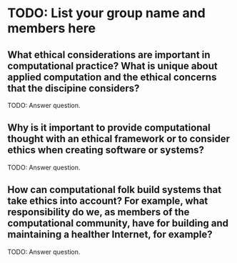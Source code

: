 # TODO: List your group name and members here

## What ethical considerations are important in computational practice? What is unique about applied computation and the ethical concerns that the discipine considers? 

TODO: Answer question.

## Why is it important to provide computational thought with an ethical framework or to consider ethics when creating software or systems?

TODO: Answer question.

## How can computational folk build systems that take ethics into account? For example, what responsibility do we, as members of the computational community, have for building and maintaining a healther Internet, for example?

TODO: Answer question.